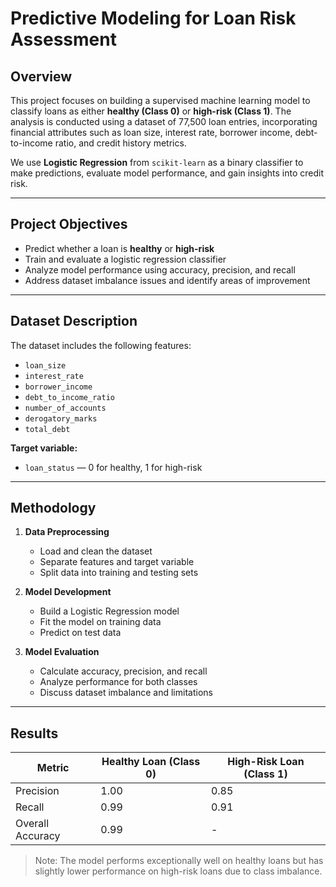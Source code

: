 

# Predictive Modeling for Loan Risk Assessment

## Overview

This project focuses on building a supervised machine learning model to classify loans as either **healthy (Class 0)** or **high-risk (Class 1)**. The analysis is conducted using a dataset of 77,500 loan entries, incorporating financial attributes such as loan size, interest rate, borrower income, debt-to-income ratio, and credit history metrics.

We use **Logistic Regression** from `scikit-learn` as a binary classifier to make predictions, evaluate model performance, and gain insights into credit risk.

---

## Project Objectives

- Predict whether a loan is **healthy** or **high-risk**
- Train and evaluate a logistic regression classifier
- Analyze model performance using accuracy, precision, and recall
- Address dataset imbalance issues and identify areas of improvement

---

## Dataset Description

The dataset includes the following features:

- `loan_size`
- `interest_rate`
- `borrower_income`
- `debt_to_income_ratio`
- `number_of_accounts`
- `derogatory_marks`
- `total_debt`

**Target variable:**  
- `loan_status` — 0 for healthy, 1 for high-risk

---

## Methodology

1. **Data Preprocessing**
   - Load and clean the dataset
   - Separate features and target variable
   - Split data into training and testing sets

2. **Model Development**
   - Build a Logistic Regression model
   - Fit the model on training data
   - Predict on test data

3. **Model Evaluation**
   - Calculate accuracy, precision, and recall
   - Analyze performance for both classes
   - Discuss dataset imbalance and limitations

---

## Results

| Metric             | Healthy Loan (Class 0) | High-Risk Loan (Class 1) |
|--------------------|------------------------|---------------------------|
| Precision          | 1.00                   | 0.85                      |
| Recall             | 0.99                   | 0.91                      |
| Overall Accuracy   | 0.99                   | -                         |

> Note: The model performs exceptionally well on healthy loans but has slightly lower performance on high-risk loans due to class imbalance.

